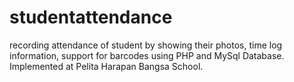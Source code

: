 # studentattendance
recording attendance of student by showing their photos, time log information, support for barcodes
using PHP and MySql Database. Implemented at Pelita Harapan Bangsa School.
